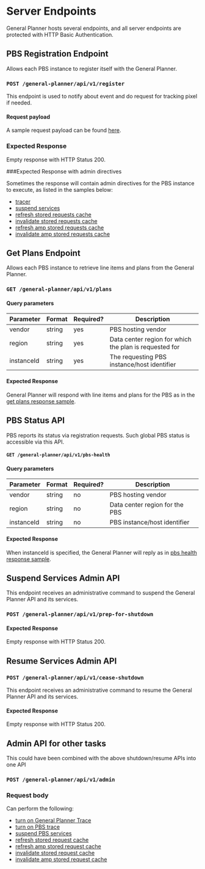# Server Endpoints 

General Planner hosts several endpoints, and all server endpoints are protected with HTTP Basic Authentication.

## PBS Registration Endpoint

Allows each PBS instance to register itself with the General Planner.

### `POST /general-planner/api/v1/register` 

This endpoint is used to notify about event and do request for tracking pixel if needed.

#### Request payload

A sample request payload can be found [here](samples/pbs_registration_request.json).

### Expected Response

Empty response with HTTP Status 200.

###Expected Response with admin directives

Sometimes the response will contain admin directives for the PBS instance to execute, as listed in the samples below:
- [tracer](samples/pbs_registration_response_with_tracer_admin.json)
- [suspend services](samples/pbs_registration_response_with_suspend_admin.json)
- [refresh stored requests cache](samples/pbs_registration_request_with_save_stored_request_admin.json)
- [invalidate stored requests cache](samples/pbs_registration_request_with_invalidate_stored_request_admin.json)
- [refresh amp stored requests cache](samples/pbs_registration_request_with_save_stored_request_amp_admin.json)
- [invalidate amp stored requests cache](samples/pbs_registration_request_with_invalidate_stored_request_amp_admin.json)


## Get Plans Endpoint

Allows each PBS instance to retrieve line items and plans from the General Planner.

### `GET /general-planner/api/v1/plans`

#### Query parameters

| Parameter | Format | Required? | Description |
| --- | --- | --- | --- |
| vendor | string | yes | PBS hosting vendor |
| region | string | yes | Data center region for which the plan is requested for |
| instanceId | string | yes | The requesting PBS instance/host identifier |

#### Expected Response

General Planner will respond with line items and plans for the PBS as in the [get plans response sample](samples/pbs_get_plans_response.json).


## PBS Status API

PBS reports its status via registration requests. Such global PBS status is accessible via this API.

#### `GET /general-planner/api/v1/pbs-health`

#### Query parameters

| Parameter | Format | Required? | Description |
| --- | --- | --- | --- |
| vendor | string | no | PBS hosting vendor |
| region | string | no | Data center region for the PBS |
| instanceId | string | no | PBS instance/host identifier |

#### Expected Response

When instanceId is specified, the General Planner will reply as in [pbs health response sample](samples/pbs_health_with_instance_id_response.json).


## Suspend Services Admin API

This endpoint receives an administrative command to suspend the General Planner API and its services.

### `POST /general-planner/api/v1/prep-for-shutdown`

#### Expected Response

Empty response with HTTP Status 200.


## Resume Services Admin API

### `POST /general-planner/api/v1/cease-shutdown`

This endpoint receives an administrative command to resume the General Planner API and its services.

#### Expected Response

Empty response with HTTP Status 200.


## Admin API for other tasks

This could have been combined with the above shutdown/resume APIs into one API

### `POST /general-planner/api/v1/admin`

### Request body

Can perform the following: 
- [turn on General Planner Trace](samples/admin_gp_turn_on_trace.json)
- [turn on PBS trace](samples/admin_gp_turn_on_pbs_trace.json)
- [suspend PBS services](samples/admin_gp_suspend_pbs_services.json)
- [refresh stored request cache](samples/admin_gp_refresh_stored_request_in_pbs.json)
- [refresh amp stored request cache](samples/admin_gp_refresh_stored_request_amp_in_pbs.json)
- [invalidate stored request cache](samples/admin_gp_invalidate_stored_request_in_pbs.json)
- [invalidate amp stored request cache](samples/admin_gp_invalidate_stored_request_amp_in_pbs.json)

